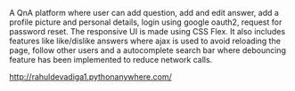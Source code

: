 A QnA platform where user can add question, add and edit answer, add a profile picture and personal details, login using google oauth2, request for password reset. The responsive UI is made using CSS Flex. It also includes features like like/dislike answers where ajax is used to avoid reloading the page, follow other users and a autocomplete search bar where debouncing feature has been implemented to reduce network calls.

[Project Link]: http://rahuldevadiga1.pythonanywhere.com/
http://rahuldevadiga1.pythonanywhere.com/
